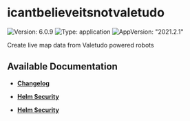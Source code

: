 # icantbelieveitsnotvaletudo

![Version: 6.0.9](https://img.shields.io/badge/Version-6.0.9-informational?style=flat-square) ![Type: application](https://img.shields.io/badge/Type-application-informational?style=flat-square) ![AppVersion: "2021.2.1"](https://img.shields.io/badge/AppVersion-"2021.2.1"-informational?style=flat-square)

Create live map data from Valetudo powered robots

## Available Documentation

- [**Changelog**](CHANGELOG)

- [**Helm Security**](container-security)

- [**Helm Security**](helm-security)

